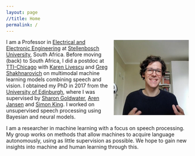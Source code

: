 ```yaml
---
layout: page
//title: Home
permalink: /
---
```


<img style="float:right;margin-left:10px;width:205px;margin-top:3px;margin-right:5px" src="images/herman3.png" alt="mugshot">

I am a Professor in [Electrical and Electronic Engineering](http://www.ee.sun.ac.za/) at [Stellenbosch University](http://www.sun.ac.za/), South Africa. Before moving (back) to South Africa, I did a postdoc at [TTI-Chicago](http://www.ttic.edu/) with [Karen Livescu](http://ttic.uchicago.edu/~klivescu/) and [Greg Shakhnarovich](http://ttic.uchicago.edu/~gregory/) on multimodal machine learning models combining speech and vision. I obtained my PhD in 2017 from the [University of Edinburgh](http://web.inf.ed.ac.uk/ilcc), where I was supervised by [Sharon Goldwater](http://homepages.inf.ed.ac.uk/sgwater/), [Aren Jansen](https://sites.google.com/view/ajansen-pubs) and [Simon King](http://homepages.inf.ed.ac.uk/simonk/). I worked on unsupervised speech processing using Bayesian and neural models.

I am a researcher in machine learning with a focus on speech processing. My group works on methods that allow machines to acquire language autonomously, using as little supervision as possible. We hope to gain new insights into machine and human learning through this.

<div class="social">
  <div class="contact-icons">
    <a href="m&#x61;&#105;l&#x74;&#111;:{{ site.email }}" title="email"><i class="fas fa-envelope"></i></a>
    <a href="https://github.com/{{ site.github_username }}" title="GitHub" rel="external nofollow noopener" target="_blank"><i class="fab fa-github"></i></a>
    <a href="https://www.youtube.com/c/HermanKamperML" rel="external nofollow noopener" target="_blank"><i class="fab fa-youtube"></i></a>
    <a href="{{ site.google_scholar }}" title="Google Scholar" rel="external nofollow noopener" target="_blank"><i class="fas fa-fw fa-graduation-cap"></i></a>
  </div>
</div>


<!--
  <br />

  <div style="text-align:center">
  <span style="white-space: nowrap;"><a href="m&#x61;&#105;l&#x74;&#111;:{{ site.email }}"><i class="far fa-envelope" aria-hidden="true"></i> Email</a></span>&ensp;
  <span style="white-space: nowrap;"><a href="https://github.com/{{ site.github_username }}"><i class="fab fa-github" aria-hidden="true"></i> GitHub</a></span>&ensp;
  <span style="white-space: nowrap;"><a href="https://www.youtube.com/c/HermanKamperML"><i class="fab fa-youtube"></i> YouTube</a></span>&ensp;
  <span style="white-space: nowrap;"><a href="{{ site.google_scholar }}"><i class="fas fa-fw fa-graduation-cap" aria-hidden="true"></i>&nbsp;Scholar</a></span>
  <span style="white-space: nowrap;"><a href="{{ site.google_scholar }}"><i class="ai ai-google-scholar" aria-hidden="true"></i>&nbsp;Scholar</a></span>
  </div>
-->
